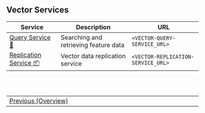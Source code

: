 ## Vector Services <!-- {docsify-ignore} -->
| Service | Description | URL |
|-|-|-|
| [Query Service 🔎](/getting-started/vector/services/query_service.md) | Searching and retrieving feature data | `<VECTOR-QUERY-SERVICE_URL>` |
| [Replication Service 📦](/getting-started/vector/services/replication_service.md) | Vector data replication service | `<VECTOR-REPLICATION-SERVICE_URL>` |

<br/>
<br/>
<table style=" width: 100%; display: table !important;">
    <tbody>
        <tr>
            <td align="left">
                <a href="#/getting-started/vector/vector_overview">Previous (Overview)</a>
            </td>
            <td align="right"></td>
        </tr>
    </tbody>
</table>
